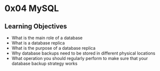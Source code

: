 # 0x04 MySQL


## Learning Objectives

* What is the main role of a database
* What is a database replica
* What is the purpose of a database replica
* Why database backups need to be stored in different physical locations
* What operation you should regularly perform to make sure that your database backup strategy works 


